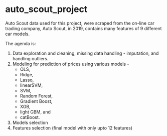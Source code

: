 # auto_scout_project
 
Auto Scout data used for this project, were scraped from the on-line car trading company, Auto Scout, in 2019, contains many features of 9 different car models. 

The agenda is:
1. Data exploration and cleaning, missing data handling - imputation, and handling outliers.
2. Modeling for prediction of prices using various models -
    * OLS, 
    * Ridge,
    * Lasso,
    * linearSVM,
    * SVM,
    * Random Forest,
    * Gradient Boost,
    * XGB,
    * light GBM, and
    * catBoost.
4. Models selection
5. Features selection (final model with only upto 12 features)
